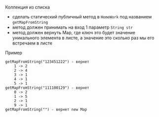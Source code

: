 Коллекция из списка
- сделать статический публичный метод в `HomeWork` под названием `getMapFromString`
- метод должен принимать на вход 1 параметр `String str`
- метод должен вернуть Map, где ключ это будет значение уникального элемента в листе, а значение это сколько раз мы его встречаем в листе

Пример
```
getMapFromString("123451222") - вернет
    1 -> 2
    2 -> 4
    3 -> 1
    4 -> 1
    5 -> 1
getMapFromString("111100129") - вернет
    0 -> 2
    1 -> 5
    2 -> 1
    9 -> 1
getMapFromString("") - вернет new Map
```